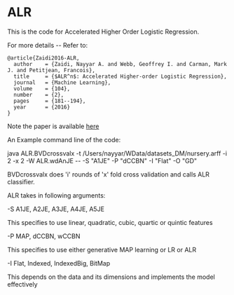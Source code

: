 # ALR

This is the code for Accelerated Higher Order Logistic Regression.

For more details -- Refer to:
```
@article{Zaidi2016-ALR,
  author    = {Zaidi, Nayyar A. and Webb, Geoffrey I. and Carman, Mark J. and Petitjean, Francois},
  title     = {$ALR^n$: Accelerated Higher-order Logistic Regression},
  journal   = {Machine Learning},
  volume    = {104},
  number    = {2},
  pages     = {181--194},
  year      = {2016}
}
```
Note the paper is available [here](http://francois-petitjean.com/Research/ALR.pdf)

An Example command line of the code:

java ALR.BVDcrossvalx -t /Users/nayyar/WData/datasets_DM/nursery.arff -i 2 -x 2 -W ALR.wdAnJE -- -S "A1JE" -P "dCCBN" -I "Flat" -O "GD"

BVDcrossvalx does 'i' rounds of 'x' fold cross validation and calls ALR classifier.

ALR takes in following arguments:

-S A1JE, A2JE, A3JE, A4JE, A5JE

This specifies to use linear, quadratic, cubic, quartic or quintic features

-P MAP, dCCBN, wCCBN

This specifies to use either generative MAP learning or LR or ALR

-I Flat, Indexed, IndexedBig, BitMap

This depends on the data and its dimensions and implements the model effectively
